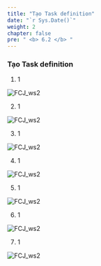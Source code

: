 ```yaml
---
title: "Tạo Task definition"
date: "`r Sys.Date()`"
weight: 2
chapter: false
pre: " <b> 6.2 </b> "
---
```


### Tạo Task definition

1. 1

![FCJ_ws2](/images/6.codedeploy/3.png)

2. 1

![FCJ_ws2](/images/6.codedeploy/4.png)

3. 1

![FCJ_ws2](/images/6.codedeploy/5.png)

4. 1

![FCJ_ws2](/images/6.codedeploy/6.png)

5. 1

![FCJ_ws2](/images/6.codedeploy/7.png)

6. 1

![FCJ_ws2](/images/6.codedeploy/8.png)

7. 1

![FCJ_ws2](/images/6.codedeploy/9.png)
